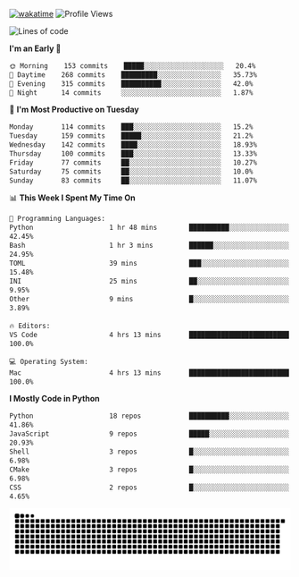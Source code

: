 [![wakatime](https://wakatime.com/badge/user/b920b284-3cde-4cd4-b72e-f7f22d050b16.svg)](https://wakatime.com/@b920b284-3cde-4cd4-b72e-f7f22d050b16)
![Profile Views](http://img.shields.io/badge/Profile%20Views-4586-blue)
<!--START_SECTION:waka-->
![Lines of code](https://img.shields.io/badge/From%20Hello%20World%20I%27ve%20Written--775%20Thousand%20lines%20of%20code-blue)

**I'm an Early 🐤** 

```text
🌞 Morning    153 commits    █████░░░░░░░░░░░░░░░░░░░░   20.4% 
🌆 Daytime    268 commits    █████████░░░░░░░░░░░░░░░░   35.73% 
🌃 Evening    315 commits    ██████████░░░░░░░░░░░░░░░   42.0% 
🌙 Night      14 commits     ░░░░░░░░░░░░░░░░░░░░░░░░░   1.87%

```
📅 **I'm Most Productive on Tuesday** 

```text
Monday       114 commits    ███░░░░░░░░░░░░░░░░░░░░░░   15.2% 
Tuesday      159 commits    █████░░░░░░░░░░░░░░░░░░░░   21.2% 
Wednesday    142 commits    ████░░░░░░░░░░░░░░░░░░░░░   18.93% 
Thursday     100 commits    ███░░░░░░░░░░░░░░░░░░░░░░   13.33% 
Friday       77 commits     ██░░░░░░░░░░░░░░░░░░░░░░░   10.27% 
Saturday     75 commits     ██░░░░░░░░░░░░░░░░░░░░░░░   10.0% 
Sunday       83 commits     ██░░░░░░░░░░░░░░░░░░░░░░░   11.07%

```


📊 **This Week I Spent My Time On** 

```text
💬 Programming Languages: 
Python                   1 hr 48 mins        ██████████░░░░░░░░░░░░░░░   42.45% 
Bash                     1 hr 3 mins         ██████░░░░░░░░░░░░░░░░░░░   24.95% 
TOML                     39 mins             ███░░░░░░░░░░░░░░░░░░░░░░   15.48% 
INI                      25 mins             ██░░░░░░░░░░░░░░░░░░░░░░░   9.95% 
Other                    9 mins              █░░░░░░░░░░░░░░░░░░░░░░░░   3.89%

🔥 Editors: 
VS Code                  4 hrs 13 mins       █████████████████████████   100.0%

💻 Operating System: 
Mac                      4 hrs 13 mins       █████████████████████████   100.0%

```

**I Mostly Code in Python** 

```text
Python                   18 repos            ██████████░░░░░░░░░░░░░░░   41.86% 
JavaScript               9 repos             █████░░░░░░░░░░░░░░░░░░░░   20.93% 
Shell                    3 repos             █░░░░░░░░░░░░░░░░░░░░░░░░   6.98% 
CMake                    3 repos             █░░░░░░░░░░░░░░░░░░░░░░░░   6.98% 
CSS                      2 repos             █░░░░░░░░░░░░░░░░░░░░░░░░   4.65%

```



<!--END_SECTION:waka-->
![Snake animation](https://raw.githubusercontent.com/timmypidashev/timmypidashev/main/commits.svg)
